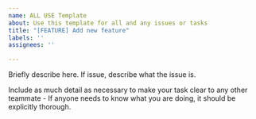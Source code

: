 ```yaml
---
name: ALL USE Template
about: Use this template for all and any issues or tasks
title: "[FEATURE] Add new feature"
labels: ''
assignees: ''

---
```


Briefly describe here. If issue, describe what the issue is.

Include as much detail as necessary to make your task clear to any other teammate - If anyone needs to know what you are doing, it should be explicitly thorough.
